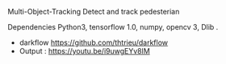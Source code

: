 Multi-Object-Tracking
Detect and track pedesterian

Dependencies
Python3, tensorflow 1.0, numpy, opencv 3, Dlib .
* darkflow https://github.com/thtrieu/darkflow
* Output : https://youtu.be/i9uwgEYv8lM
